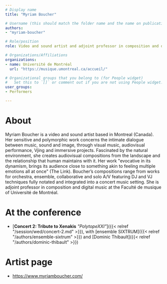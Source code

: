 ```yaml
---
# Display name
title: "Myriam Boucher"

# Username (this should match the folder name and the name on publications)
authors:
- "myriam-boucher"

# Role/position
role: Video and sound artist and adjoint professor in composition and digital music

# Organizations/Affiliations
organizations:
- name: Université de Montréal
  url: "https://musique.umontreal.ca/accueil/"

# Organizational groups that you belong to (for People widget)
#   Set this to `[]` or comment out if you are not using People widget.
user_groups:
- Performers

---
```


# About

Myriam Boucher is a video and sound artist based in Montreal (Canada). Her sensitive and polymorphic work concerns the intimate dialogue between music, sound and image, through visual music, audiovisual performance, Vjing and immersive projects. Fascinated by the natural environment, she creates audiovisual compositions from the landscape and the relationship that human maintains with it. Her work "evocative in its dynamism, brings its audience close to something akin to feeling multiple emotions all at once" (The Link). Boucher’s compositions range from works for orchestra, ensemble, collaborative and solo A/V featuring DJ and VJ techniques fully notated and integrated into a concert music setting. She is adjoint professor in composition and digital music at the Faculté de musique of Université de Montréal.

# At the conference

- [**Concert 2: Tribute to Xenakis** *"PolytopeXXI"*]({{< relref "/session/wed/concert-2.md" >}}), with [ensemble SIXTRUM]({{< relref "/authors/ensemble-sixtrum" >}}) and [Dominic Thibault]({{< relref "/authors/dominic-thibault" >}})

# Artist page

- https://www.myriamboucher.com/